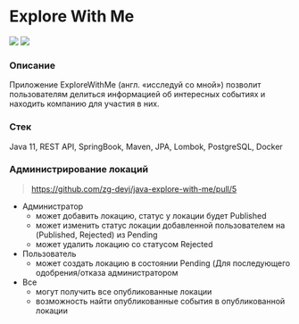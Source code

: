 # Explore With Me

![](https://img.shields.io/github/languages/count/zg-devj/java-explore-with-me)
![](https://img.shields.io/github/languages/code-size/zg-devj/java-explore-with-me)

### Описание
Приложение ExploreWithMe (англ. «исследуй со мной») позволит пользователям делиться информацией об интересных событиях и находить компанию для участия в них.

### Стек
Java 11, REST API, SpringBook, Maven, JPA, Lombok, PostgreSQL, Docker

### Администрирование локаций

> https://github.com/zg-devj/java-explore-with-me/pull/5

* Администратор
    - может добавить локацию, статус у локации будет Published
    - может изменить статус локации добавленной пользователем на (Published, Rejected) из Pending
    - может удалить локацию со статусом Rejected
* Пользователь
    - может создать локацию в состоянии Pending (Для последующего одобрения/отказа администратором
* Все
    - могут получить все опубликованные локации
    - возможность найти опубликованные события в опубликованной локации
